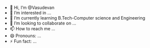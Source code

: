 - 👋 Hi, I’m @Vasudevan
- 👀 I’m interested in ...
- 🌱 I’m currently learning B.Tech-Computer science and Engineering
- 💞️ I’m looking to collaborate on ...
- 📫 How to reach me ...
- 😄 Pronouns: ...
- ⚡ Fun fact: ...

<!---
Vasudevan199/Vasudevan199 is a ✨ special ✨ repository because its `README.md` (this file) appears on your GitHub profile.
You can click the Preview link to take a look at your changes.
--->
